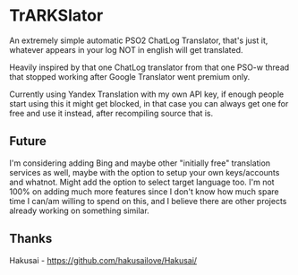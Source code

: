 # TrARKSlator
An extremely simple automatic PSO2 ChatLog Translator, that's just it, whatever appears in your log NOT in english will get translated.

Heavily inspired by that one ChatLog translator from that one PSO-w thread that stopped working after Google Translator went premium only.

Currently using Yandex Translation with my own API key, if enough people start using this it might get blocked, in that case you can always get one for free and use it instead, after recompiling source that is.

## Future
I'm considering adding Bing and maybe other "initially free" translation services as well, maybe with the option to setup your own keys/accounts and whatnot. Might add the option to select target language too.
I'm not 100% on adding much more features since I don't know how much spare time I can/am willing to spend on this, and I believe there are other projects already working on something similar.

## Thanks
Hakusai - https://github.com/hakusailove/Hakusai/
